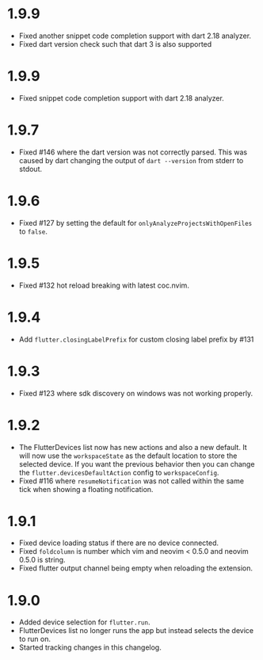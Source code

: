 # 1.9.9

- Fixed another snippet code completion support with dart 2.18 analyzer.
- Fixed dart version check such that dart 3 is also supported

# 1.9.9

- Fixed snippet code completion support with dart 2.18 analyzer.

# 1.9.7

- Fixed #146 where the dart version was not correctly parsed.
  This was caused by dart changing the output of `dart --version` from stderr to stdout.

# 1.9.6

- Fixed #127 by setting the default for `onlyAnalyzeProjectsWithOpenFiles` to `false`.

# 1.9.5

- Fixed #132 hot reload breaking with latest coc.nvim.

# 1.9.4

- Add `flutter.closingLabelPrefix` for custom closing label prefix by #131

# 1.9.3

- Fixed #123 where sdk discovery on windows was not working properly.

# 1.9.2

- The FlutterDevices list now has new actions and also a new default.
  It will now use the `workspaceState` as the default location to store the selected device.
  If you want the previous behavior then you can change the `flutter.devicesDefaultAction` config to `workspaceConfig`.
- Fixed #116 where `resumeNotification` was not called within the same tick when showing a floating notification.

# 1.9.1

- Fixed device loading status if there are no device connected.
- Fixed `foldcolumn` is number which vim and neovim < 0.5.0 and neovim 0.5.0 is string.
- Fixed flutter output channel being empty when reloading the extension.

# 1.9.0

- Added device selection for `flutter.run`.
- FlutterDevices list no longer runs the app but instead selects the device to run on.
- Started tracking changes in this changelog.
